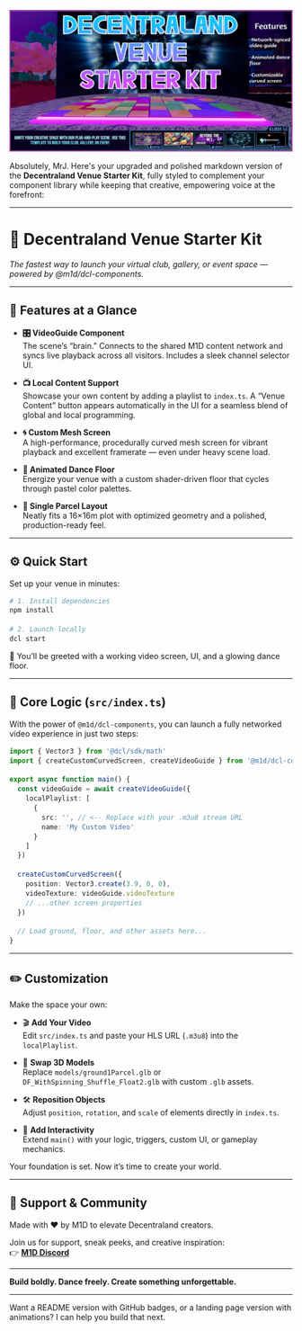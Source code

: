![Venue Preview](images/scene-thumbnail.png)

Absolutely, MrJ. Here's your upgraded and polished markdown version of the **Decentraland Venue Starter Kit**, fully styled to complement your component library while keeping that creative, empowering voice at the forefront:

---

# 🎉 Decentraland Venue Starter Kit  
_The fastest way to launch your virtual club, gallery, or event space — powered by @m1d/dcl-components._

---

## 🧩 Features at a Glance

- **🎛 VideoGuide Component**  
  The scene’s “brain.” Connects to the shared M1D content network and syncs live playback across all visitors. Includes a sleek channel selector UI.

- **📺 Local Content Support**  
  Showcase your own content by adding a playlist to `index.ts`. A “Venue Content” button appears automatically in the UI for a seamless blend of global and local programming.

- **🌀 Custom Mesh Screen**  
  A high-performance, procedurally curved mesh screen for vibrant playback and excellent framerate — even under heavy scene load.

- **🪩 Animated Dance Floor**  
  Energize your venue with a custom shader-driven floor that cycles through pastel color palettes.

- **📐 Single Parcel Layout**  
  Neatly fits a 16×16m plot with optimized geometry and a polished, production-ready feel.

---

## ⚙️ Quick Start

Set up your venue in minutes:

```bash
# 1. Install dependencies
npm install

# 2. Launch locally
dcl start
```

🚀 You’ll be greeted with a working video screen, UI, and a glowing dance floor.

---

## 🧠 Core Logic (`src/index.ts`)

With the power of `@m1d/dcl-components`, you can launch a fully networked video experience in just two steps:

```ts
import { Vector3 } from '@dcl/sdk/math'
import { createCustomCurvedScreen, createVideoGuide } from '@m1d/dcl-components'

export async function main() {
  const videoGuide = await createVideoGuide({
    localPlaylist: [
      {
        src: '', // <-- Replace with your .m3u8 stream URL
        name: 'My Custom Video'
      }
    ]
  })

  createCustomCurvedScreen({
    position: Vector3.create(3.9, 0, 0),
    videoTexture: videoGuide.videoTexture
    // ...other screen properties
  })

  // Load ground, floor, and other assets here...
}
```

---

## ✏️ Customization

Make the space your own:

- 🎬 **Add Your Video**  
  Edit `src/index.ts` and paste your HLS URL (`.m3u8`) into the `localPlaylist`.

- 🧱 **Swap 3D Models**  
  Replace `models/ground1Parcel.glb` or `DF_WithSpinning_Shuffle_Float2.glb` with custom `.glb` assets.

- 🛠 **Reposition Objects**  
  Adjust `position`, `rotation`, and `scale` of elements directly in `index.ts`.

- 🧠 **Add Interactivity**  
  Extend `main()` with your logic, triggers, custom UI, or gameplay mechanics.

Your foundation is set. Now it’s time to create your world.

---

## 🤝 Support & Community

Made with ❤️ by M1D to elevate Decentraland creators.

Join us for support, sneak peeks, and creative inspiration:  
👉 **[M1D Discord](https://discord.gg/FnVxT8cVd2)**

---

**Build boldly. Dance freely. Create something unforgettable.**

---

Want a README version with GitHub badges, or a landing page version with animations? I can help you build that next.
